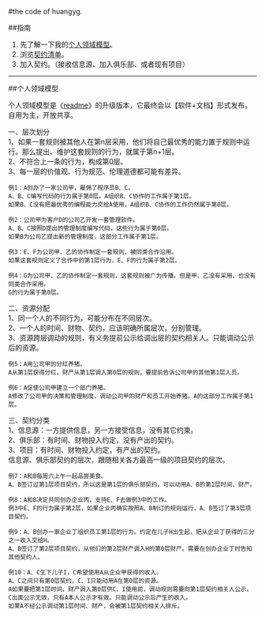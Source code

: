 
#the code of huangyg.

##指南
1. 先了解一下我的[个人领域模型](#model)。
1. 浏览[契约清单](https://github.com/hyg/ego/blob/master/%E5%A5%91%E7%BA%A6%E6%B8%85%E5%8D%95.md)。
1. 加入契约。（接收信息源、加入俱乐部、或者现有项目）  

---


##个人领域模型<a name="model" id="model"></a>

个人领域模型是《[readme](http://blog.sina.com.cn/s/blog_591ac3040100pnci.html)》的升级版本，它最终会以【软件+文档】形式发布。
自用为主，开放共享。


一、层次划分  
1、如果一套规则被其他人在第n层采用，他们将自己最优秀的能力置于规则中运行。那么提出、维护这套规则的行为，就属于第n+1层。  
2、不符合上一条的行为，构成第0层。  
3、每一层的价值观、行为规范、伦理道德都可能有差异。  

    例1：A创办了一家公司甲，雇佣了程序员B、C。  
    A、B、C编写代码的行为属于第0层。A组织B、C协作的工作属于第1层。  
    如果B、C没有把最优秀的编程能力交给A使用，A组织B、C协作的工作仍然属于第0层。  

    例2：公司甲为客户D的公司乙开发一套管理软件。  
    A、B、C按照D提出的管理制度编写代码，这些行为属于第0层。  
    如果B为公司乙提出新的管理制度，这部分工作属于第1层。  
  
    例3：E、F为公司甲、乙的协作制定一套规则，被同类合作沿用。  
    如果这套规则定义了合作中的第1层行为，E、F的行为属于第2层。  

    例4：G为公司甲、乙的协作制定一套规则，这套规则被广为传播。但是甲、乙没有采用，也没有同类合作采用。  
    G的行为属于第0层。  


二、资源分配  
1、同一个人的不同行为，可能分布在不同层次。  
2、一个人的时间、财物、契约，应该明确所属层次，分别管理。  
3、资源跨层调动的规则，有义务提前公示给调出层的契约相关人。只能调动公示后的资源。  

    例5：A用公司甲的分红养猪。  
    A从第1层获得分红，财产从第1层调入第0层的规则，要提前告诉公司甲的其他第1层人员。  

    例6：A促使公司甲建立一个部门养猪。  
    A修改了公司甲的决策和管理制度，调动公司甲的财产和员工开始养猪。A的这部分工作属于第1层。  


三、契约分类  
1、信息源：一方提供信息，另一方接受信息，没有其它约束。  
2、俱乐部：有时间、财物投入约定，没有产出的契约。  
3、项目：有时间、财物投入约定，有产出的契约。  
信息源、俱乐部契约的层次，跟随相关各方最高一级的项目契约的层次。  

    例7：A和B每周六上午一起品尝美食。  
    A、B签订过第1层项目契约，所以这是第1层的俱乐部契约，可以动用A、B的第1层时间、财产。  

    例8：A和B决定共同创办企业丙，支持E、F去做例3中的工作。  
    例3中E、F的行为属于第2层，如果企业丙确实按照A、B制订的规则运行，A、B签订了第3层项目契约。  

    例9：A、B创办一家企业丁组织员工第1层的行为。约定在儿子H出生起，把从企业丁获得的三分之一收入交给H。  
    A、B签订了第2层项目契约，从他们的第2层财产调入H的第0层财产。需要在创办企业丁时告知其他契约人。  

    例10：A、C生下儿子I，C希望使用A从企业甲获得的收入。  
    A、C之间只有第0层契约，C、I只能动用A在第0层的资源。  
    A如果要把第1层时间、财产调入第0层供C、I使用前，调动规则需要向第1层契约相关人公示。
    C出面公示无效，只有A本人公示才有效。只能调动公示后产生的收入。  
    如果A不经公示调动第1层时间、财产，会被第1层契约相关人排斥。  
